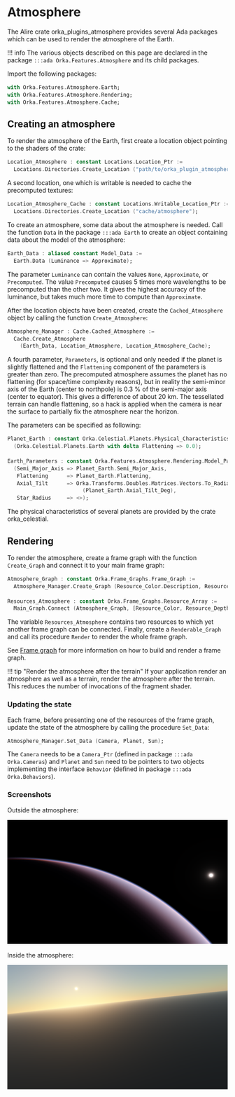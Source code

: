 # Atmosphere

The Alire crate orka\_plugins\_atmosphere provides several Ada packages
which can be used to render the atmosphere of the Earth.

!!! info
    The various objects described on this page are declared in
    the package `:::ada Orka.Features.Atmosphere` and its child packages.

Import the following packages:

```ada
with Orka.Features.Atmosphere.Earth;
with Orka.Features.Atmosphere.Rendering;
with Orka.Features.Atmosphere.Cache;
```

## Creating an atmosphere

To render the atmosphere of the Earth, first create a location object
pointing to the shaders of the crate:

```ada
Location_Atmosphere : constant Locations.Location_Ptr :=
  Locations.Directories.Create_Location ("path/to/orka_plugin_atmosphere/data/shaders");
```

A second location, one which is writable is needed to cache the precomputed
textures:

```ada
Location_Atmosphere_Cache : constant Locations.Writable_Location_Ptr :=
  Locations.Directories.Create_Location ("cache/atmosphere");
```

To create an atmosphere, some data about the atmosphere is needed.
Call the function `Data` in the package `:::ada Earth` to create
an object containing data about the model of the atmosphere:

```ada
Earth_Data : aliased constant Model_Data :=
  Earth.Data (Luminance => Approximate);
```

The parameter `Luminance` can contain the values `None`, `Approximate`, or `Precomputed`.
The value `Precomputed` causes 5 times more wavelengths to be precomputed than
the other two. It gives the highest accuracy of the luminance, but takes much
more time to compute than `Approximate`.

After the location objects have been created, create the `Cached_Atmosphere`
object by calling the function `Create_Atmosphere`:

```ada
Atmosphere_Manager : Cache.Cached_Atmosphere :=
  Cache.Create_Atmosphere
    (Earth_Data, Location_Atmosphere, Location_Atmosphere_Cache);
```

A fourth parameter, `Parameters`, is optional and only needed if the planet is
slightly flattened and the `Flattening` component of the parameters is greater than zero.
The precomputed atmosphere assumes the planet has no flattening (for space/time
complexity reasons), but in reality the semi-minor axis of the Earth (center to
northpole) is 0.3 % of the semi-major axis (center to equator).
This gives a difference of about 20 km. The tessellated terrain can handle flattening,
so a hack is applied when the camera is near the surface to partially fix the
atmosphere near the horizon.

The parameters can be specified as following:

```ada
Planet_Earth : constant Orka.Celestial.Planets.Physical_Characteristics :=
  (Orka.Celestial.Planets.Earth with delta Flattening => 0.0);

Earth_Parameters : constant Orka.Features.Atmosphere.Rendering.Model_Parameters :=
  (Semi_Major_Axis => Planet_Earth.Semi_Major_Axis,
   Flattening      => Planet_Earth.Flattening,
   Axial_Tilt      => Orka.Transforms.Doubles.Matrices.Vectors.To_Radians
                        (Planet_Earth.Axial_Tilt_Deg),
   Star_Radius     => <>);
```

The physical characteristics of several planets are provided by the crate orka\_celestial.

## Rendering

To render the atmosphere, create a frame graph with the function `Create_Graph`
and connect it to your main frame graph:

```ada
Atmosphere_Graph : constant Orka.Frame_Graphs.Frame_Graph :=
  Atmosphere_Manager.Create_Graph (Resource_Color.Description, Resource_Depth.Description);

Resources_Atmosphere : constant Orka.Frame_Graphs.Resource_Array :=
  Main_Graph.Connect (Atmosphere_Graph, [Resource_Color, Resource_Depth]);
```

The variable `Resources_Atmosphere` contains two resources to which yet another frame graph can be connected.
Finally, create a `Renderable_Graph` and call its procedure `Render` to render the whole frame graph.

See [Frame graph](/rendering/frame-graph/) for more information on how to
build and render a frame graph.

!!! tip "Render the atmosphere after the terrain"
    If your application render an atmosphere as well as a terrain, render the
    atmosphere after the terrain. This reduces the number of invocations of the
    fragment shader.

### Updating the state

Each frame, before presenting one of the resources of the frame graph, update the
state of the atmosphere by calling the procedure `Set_Data`:

```ada
Atmosphere_Manager.Set_Data (Camera, Planet, Sun);
```

The `Camera` needs to be a `Camera_Ptr` (defined in package `:::ada Orka.Cameras`)
and `Planet` and `Sun` need to be pointers to two objects implementing
the interface `Behavior` (defined in package `:::ada Orka.Behaviors`).

### Screenshots

Outside the atmosphere:

![Atmosphere dark](../images/atmosphere-dark.png)

Inside the atmosphere:

![Atmosphere light low](../images/atmosphere-light-low.png)
